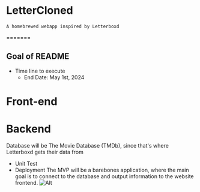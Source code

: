# LetterCloned
	A homebrewed webapp inspired by Letterboxd
=======
## Goal of README
- Time line to execute
    - End Date: May 1st, 2024
# Front-end
# Backend

Database will be The Movie Database (TMDb), since that's where Letterboxd gets their data from

- Unit Test
- Deployment
The MVP will be a barebones application, where the main goal is to connect to the database and output information to the website frontend.
![Alt](https://repobeats.axiom.co/api/embed/4f6f093ec6298465efd1ec9625de28ffd2f39964.svg "Repobeats analytics image")
